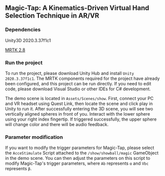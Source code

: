 ## **Magic-Tap: A Kinematics-Driven Virtual Hand Selection Technique in AR/VR**

### Dependencies

Unity3D 2020.3.37f1c1

[MRTK 2.8](https://github.com/microsoft/MixedRealityToolkit-Unity)

### Run the project

To run the project, please download Unity Hub and install `Unity 2020.3.37f1c1`. The MRTK components required for the project have already been configured, and this project can be run directly. If you need to edit code, please download Visual Studio or other IDEs for C# development.

The demo scene is located in `Assets/Scenes/show`. First, connect your PC and VR headset using Quest Link, then locate the scene and click play in Unity to run it. After successfully entering the 3D scene, you will see two vertically aligned spheres in front of you. Interact with the lower sphere using your right index fingertip. If triggered successfully, the upper sphere will change color and there will be audio feedback.

### Parameter modification

If you want to modify the trigger parameters for Magic-Tap, please select the `AcceStimulate` Script attached to the `/show/showball/magic` GameObject in the demo scene. You can then adjust the parameters on this script to modify Magic-Tap's trigger parameters, where `Ab` represents `α` and `Vbc `represents `β`.